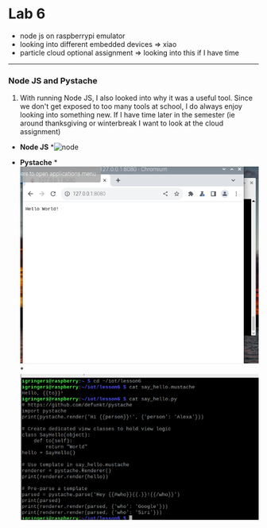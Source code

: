 # Lab 6

-  node js on raspberrypi emulator 
- looking into different embedded devices => xiao 
- particle cloud optional assignment => looking into this if I have time
--- 
### Node JS and Pystache 
1. With running Node JS, I also looked into why it was a useful tool. Since we don't get exposed to too many tools at school, I do always enjoy looking into something new. If I have time later in the semester (ie around thanksgiving or winterbreak I want to look at the cloud assignment)
- **Node JS**
    *![node](node.png)

- **Pystache**
    *![hello](helloWorld.png)
    *![cat](cat.png)